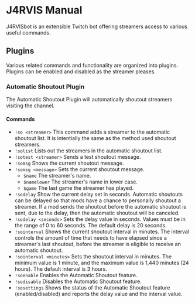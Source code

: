 # J4RVIS Manual

J4RVISbot is an extensible Twitch bot offering streamers access to various useful commands.

## Plugins

Various related commands and functionality are organized into plugins.  Plugins can be enabled and disabled as the streamer pleases.

### Automatic Shoutout Plugin

The Automatic Shoutout Plugin will automatically shoutout streamers visiting the channel.

#### Commands
* `!so <streamer>` This command adds a streamer to the automatic shoutout list.  It is intentially the same as the method used shoutout streamers. 
* `!solist` Lists out the streamers in the automatic shoutout list.
* `!sotest <streamer>` Sends a test shoutout message.
* `!somsg` Shows the current shoutout message.
* `!somsg <message>` Sets the current shoutout message.
   - `$name` The streamer's name.
   - `$namelower` The streamer's name in lower case.
   - `$game` The last game the streamer has played.
* `!sodelay` Show the current delay set in seconds.  Automatic shoutouts can be delayed so that mods have a chance to personally shoutout a streamer.  If a mod sends the shoutout before the automatic shoutout is sent, due to the delay, then the automatic shoutout will be canceled.
* `!sodelay <seconds>` Sets the delay value in seconds.  Values must be in the range of 0 to 60 seconds.  The default delay is 20 seconds.
* `!sointerval` Shows the current shoutout interval in minutes.  The interval controls the amount of time that needs to have elapsed since a streamer's last shoutout, before the streamer is eligible to receive an automatic shoutout.
* `!sointerval <minutes>` Sets the shoutout interval in minutes. The minimum value is 1 minute, and the maximum value is 1,440 minutes (24 hours).  The default interval is 3 hours.
* `!soenable` Enables the Automatic Shoutout feature.
* `!sodisable` Disables the Automatic Shoutout feature.
* `!sosettings` Shows the status of the Automatic Shoutout feature (enabled/disabled) and reports the delay value and the interval value.
